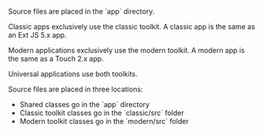 <div type="expander" caption="Classic or Modern Applications">
<p>
Source files are placed in the `app` directory.
</p>
<p>
Classic apps exclusively use the classic toolkit. A classic app is the same as an Ext JS 5.x app.
</p>
<p>
Modern applications exclusively use the modern toolkit. A modern app is the same as a Touch 2.x app.
</p>
</div>


<div type="expander" caption="Universal Applications">
<p>Universal applications use both toolkits.</p>
<p>
Source files are placed in three locations:

<ul>
<li>Shared classes go in the `app` directory
<li>Classic toolkit classes go in the `classic/src` folder
<li>Modern toolkit classes go in the `modern/src` folder
</ul>

</li>
</p>
</div>


